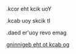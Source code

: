 .kcor eht kcik uoY

.kcab uoy skcik tI

.daed er'uoy revo emag

[gninnigeb eht ot kcab og](language.md)